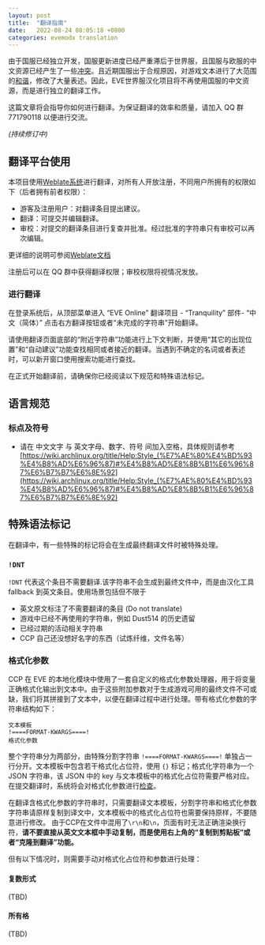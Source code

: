 ```yaml
---
layout: post
title:  "翻译指南"
date:   2022-08-24 08:05:18 +0800
categories: evemodx translation
---
```


由于国服已经独立开发，国服更新进度已经严重滞后于世界服，且国服与欧服的中文资源已经产生了一些[冲突](https://p.sda1.dev/4/09628a3c84b47b5654e08276c319e240/Snipaste_2022-01-18_19-16-40.jpg)。且近期国服出于合规原因，对游戏文本进行了大范围的[和谐](https://blog.evemodx.com/2022/08/10/yc124-cn-servers/)，修改了大量表述。因此，EVE世界服汉化项目将不再使用国服的中文资源，而是进行独立的翻译工作。

这篇文章将会指导你如何进行翻译。为保证翻译的效率和质量，请加入 QQ 群 771790118 以便进行交流。

*(持续修订中)*

## 翻译平台使用

本项目使用[Weblate系统](https://weblate.evemodx.com/)进行翻译，对所有人开放注册，不同用户所拥有的权限如下（后者拥有前者权限）：

- 游客及注册用户：对翻译条目提出建议。
- 翻译：可提交并编辑翻译。
- 审校：对提交的翻译条目进行复查并批准。经过批准的字符串只有审校可以再次编辑。

更详细的说明可参阅[Weblate文档](https://docs.weblate.org/en/latest/workflows.html)

注册后可以在 QQ 群中获得翻译权限；审校权限将视情况发放。

### 进行翻译

在登录系统后，从顶部菜单进入 “EVE Online” 翻译项目 - “Tranquility” 部件- “中文（简体）” 点击右方翻译按钮或者“未完成的字符串”开始翻译。

请使用翻译页面底部的“附近字符串”功能进行上下文判断，并使用“其它的出现位置”和“自动建议”功能查找相同或者接近的翻译。当遇到不确定的名词或者表述时，可以新开窗口使用搜索功能进行查找。

在正式开始翻译前，请确保你已经阅读以下规范和特殊语法标记。

## 语言规范

### 标点及符号

- 请在 中文文字 与 英文字母、数字、符号 间加入空格，具体规则请参考 [https://wiki.archlinux.org/title/Help:Style_(%E7%AE%80%E4%BD%93%E4%B8%AD%E6%96%87)#%E4%B8%AD%E8%8B%B1%E6%96%87%E6%B7%B7%E6%8E%92](https://wiki.archlinux.org/title/Help:Style_(%E7%AE%80%E4%BD%93%E4%B8%AD%E6%96%87)#%E4%B8%AD%E8%8B%B1%E6%96%87%E6%B7%B7%E6%8E%92)

## 特殊语法标记

在翻译中，有一些特殊的标记将会在生成最终翻译文件时被特殊处理。

### `!DNT`

`!DNT` 代表这个条目不需要翻译.该字符串不会生成到最终文件中，而是由汉化工具 fallback 到英文条目。使用场景包括但不限于
- 英文原文标注了不需要翻译的条目 (Do not translate)
- 游戏中已经不再使用的字符串，例如 Dust514 的历史遗留
- 已经过期的活动相关字符串
- CCP 自己还没想好名字的东西（试炼纤维，文件名等）

### 格式化参数
CCP 在 EVE 的本地化模块中使用了一套自定义的格式化参数处理器，用于将变量正确格式化输出到文本中。由于这些附加参数对于生成游戏可用的最终文件不可或缺，我们将其拼接到了文本中，以便在翻译过程中进行处理。带有格式化参数的字符串结构如下：

```
文本模板
!====FORMAT-KWARGS====!
格式化参数
```

整个字符串分为两部分，由特殊分割字符串 `!====FORMAT-KWARGS====!` 单独占一行分开。文本模板中包含若干格式化占位符，使用 `{}` 标记；格式化字符串为一个 JSON 字符串，该 JSON 中的 key 与文本模板中的格式化占位符需要严格对应。在提交翻译时，系统将会对格式化参数进行[检查](https://p.sda1.dev/6/a4cb2a731739bdf36272e255f512f5bc/Snipaste_2022-08-24_09-03-56.png)。

在翻译含格式化参数的字符串时，只需要翻译文本模板，分割字符串和格式化参数字符串请原样复制到译文中，文本模板中的格式化占位符也需要保持原样，不要随意进行修改。
由于CCP在文件中混用了`\r\n`和`\n`，页面有时无法正确渲染换行符，**请不要直接从英文文本框中手动复制，而是使用右上角的“复制到剪贴板”或者“克隆到翻译”功能。**

但有以下情况时，则需要手动对格式化占位符和参数进行处理：

#### 复数形式

(TBD)

#### 所有格

(TBD)


